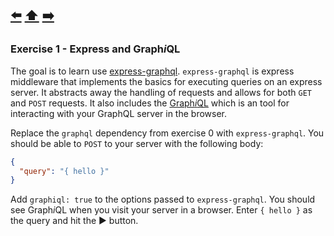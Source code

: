 [⬅️](exercise-0.md) [⬆️️](../README.md) [➡️](exercise-2.md)
---

### Exercise 1 - Express and Graph*i*QL

The goal is to learn use [express-graphql](https://github.com/graphql/express-graphql). `express-graphql` is express middleware that implements the basics for executing queries on an express server. It abstracts away the handling of requests and allows for both `GET` and `POST` requests. It also includes the [Graph*i*QL](https://github.com/graphql/graphiql#graphiql) which is an tool for interacting with your GraphQL server in the browser.

Replace the `graphql` dependency from exercise 0 with `express-graphql`.
You should be able to `POST` to your server with the following body:
```json
{
  "query": "{ hello }"
}
```

Add `graphiql: true` to the options passed to `express-graphql`.
You should see Graph*i*QL when you visit your server in a browser.
Enter `{ hello }` as the query and hit the ▶️ button.